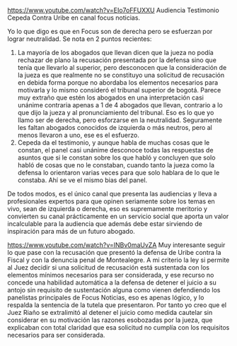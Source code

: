 https://www.youtube.com/watch?v=EIo7oFFUXXU
Audiencia Testimonio Cepeda Contra Uribe en canal focus noticias.

Yo lo que digo es que en Focus son de derecha pero se esfuerzan por lograr neutralidad. Se nota en 2 puntos recientes:
1. La mayoría de los abogados que llevan dicen que la jueza no podía rechazar de plano la recusación presentada por la defensa sino que tenía que llevarlo al superior, pero desconocen que la consideración 
de la jueza es que realmente no se constituyo una solicitud de recusación en debida forma porque no abordaba los elementos necesarios para motivarla y lo mismo consideró el tribunal superior de bogotá.
Parece muy extraño que estén los abogados en una interpretación casi unánime contraria apenas a 1 de 4 abogados que llevan, contrario a lo que dijo la jueza y al pronunciamiento del tribunal. Eso es lo
que yo llamo ser de derecha, pero esforzarse en la neutralidad. Seguramente les faltan abogados conocidos de izquierda o más neutros, pero al menos llevaron a uno, ese es el esfuerzo.
3. Cepeda da el testimonio, y aunque habla de muchas cosas que le constan, el panel casi unánime desconoce todas las respuestas de asuntos que si le constan sobre los que habló y concluyen que solo habló
de cosas que no le constaban, cuando tanto la jueza como la defensa lo orientaron varias veces para que solo hablara de lo que le constaba. Ahí se ve el mismo bias del panel.

De todos modos, es el único canal que presenta las audiencias y lleva a profesionales expertos para que opinen seriamente sobre los temas en vivo, sean de izquierda o derecha, eso es supremamente meritorio y convierten
su canal prácticamente en un servicio social que aporta un valor incalculable para la audiencia que además debe estar sirviendo de inspiración para más de un futuro abogado.





https://www.youtube.com/watch?v=INBv0maUvZA
Muy interesante seguir lo que pase con la recusación que presentó la defensa de Uribe contra la Fiscal y con la denuncia penal de Montealegre. A mi criterio la ley si permite al Juez decidir si una solicitud de recusación está sustentada con los elementos mínimos necesarios para ser considerada, y ese recurso no concede una habilidad automática a la defensa de detener el juicio a su antojo sin requisito de sustentación alguna como vienen defendiendo los panelistas principales de Focus Noticias, eso es apenas lógico, y lo respalda la sentencia de la tutela que presentaron. Por tanto yo creo que el Juez Riaño se extralimitó al detener el juicio como medida cautelar sin considerar en su motivación las razones esobozadas por la jueza, que explicaban con total claridad que esa solicitud no cumplía con los requisitos necesarios para ser considerada.

